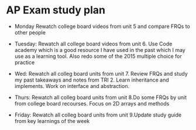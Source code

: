 # AP Exam study plan

- Monday Rewatch college board videos from unit 5 and compare FRQs to other people

- Tuesday: Rewatch all college board videos from unit 6. Use Code academy which is a good resource I have used in the past which I may use as a learning tool. Also redo some of the 2015 multiple choice for practice

- Wed: Rewatch all colleg board units from unit 7. Review FRQs and study my past takeaways and notes from TRI 2. Learn inheritance and implements. Work on interface and abstraction. 

- Thurs: Rewatch all colleg board units from unit 8.Do some FRQs by unit from college board recourses. Focus on 2D arrays and methods

- Friday: Rewatch all colleg board units from unit 9.Update study guide from key learnings of the week


